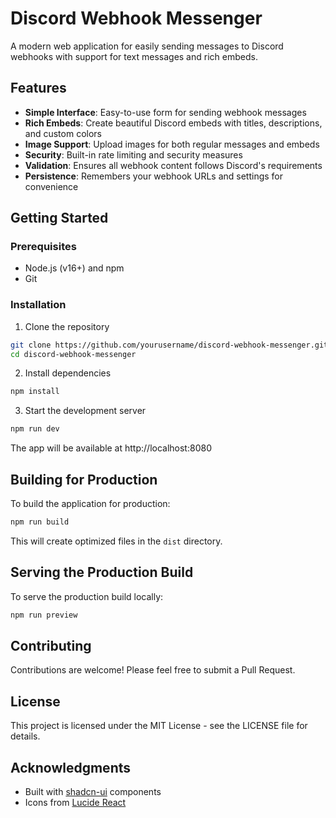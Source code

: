 
# Discord Webhook Messenger

A modern web application for easily sending messages to Discord webhooks with support for text messages and rich embeds.


## Features

- **Simple Interface**: Easy-to-use form for sending webhook messages
- **Rich Embeds**: Create beautiful Discord embeds with titles, descriptions, and custom colors
- **Image Support**: Upload images for both regular messages and embeds
- **Security**: Built-in rate limiting and security measures
- **Validation**: Ensures all webhook content follows Discord's requirements
- **Persistence**: Remembers your webhook URLs and settings for convenience

## Getting Started

### Prerequisites

- Node.js (v16+) and npm
- Git

### Installation

1. Clone the repository
```sh
git clone https://github.com/yourusername/discord-webhook-messenger.git
cd discord-webhook-messenger
```

2. Install dependencies
```sh
npm install
```

3. Start the development server
```sh
npm run dev
```

The app will be available at http://localhost:8080

## Building for Production

To build the application for production:

```sh
npm run build
```

This will create optimized files in the `dist` directory.

## Serving the Production Build

To serve the production build locally:

```sh
npm run preview
```

## Contributing

Contributions are welcome! Please feel free to submit a Pull Request.

## License

This project is licensed under the MIT License - see the LICENSE file for details.

## Acknowledgments

- Built with [shadcn-ui](https://ui.shadcn.com/) components
- Icons from [Lucide React](https://lucide.dev/)

